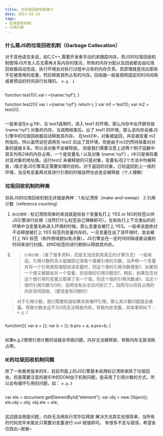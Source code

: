 ```yaml
---
title: JS垃圾回收机制简介
date: 2013-03-14
tags: 
- 垃圾回收机制
- 引用计数
---
```


### 什么是JS的垃圾回收机制（Garbage Collecation）
对于其他语言来说，如C,C++,需要开发者手动的来跟踪内存，而JS的垃圾回收机制使得JS开发人员无需再关系内存的情况，所有的内存分配以及回收都会由垃圾回收器自动完成，执行环境会对执行过程中占有的内存负责。其原理就是找出那些不在被使用的变量，然后释放其所占有的内存。回收器一般是按照固定的时间间隔或者预设的时间进行处理的。 `e.g. 1`

```
```
function test1(){
        var i ={name:’nyf’};
}

function test2(){
        var i ={name:’nyf’};
        return i;
}
var m1 = test1();
var m2 = test2();
```
```

一般来说在e.g.1中，当 test1调用时，进入 test1 的环境，那么内存中会开辟存放 {name:’nyf’} 对象的内存，当调用结束后，出了 test1 的环境，那么该内存会被JS引擎中的垃圾回收器自动释放其内存。 在test2中，对象被返回，并且被变量 m2 所指向，所以虽然说在调用完 test2 后出了其环境，但是由于m2仍然持续着对对象的链接关系，所以该对象不会被释放。 但是我们需要注意上述两个例子函数中其实均有2块的内存占用，一个是变量名 i 以及对象 {name:’nyf’} ，i中只是保存着对该对象的地址值。运行test2 未被释放的只是对象，变量名i在2个方法中均被释放，i值才是JS引擎真正需要处理的目标。对于返回的对象，已经返回到上一层的环境，当没有变量再对其进行引用的时候自然也会变会被释放（个人理解）
### 垃圾回收机制的种类
目前JS的垃圾回收机制无非就是两种：1.标记清除（make-and-sweep） 2.引用计数（reference counting）

1.  `标记清除：`标记清除简单的来说就是给各个变量名打上 YES or NO的标签以供JS引擎进行处理（当然打什么标签自己理解即可）。在和执行上下文类似的的环境中当变量名称进入环境的时候，那么变量会被打上 YES。一般来说是绝对不会释放被打上 YES 标签的变量内存的，一旦变量在出了该环境时，变会被打上 NO 标签（和作用域貌似有点像），JS引擎会在一定时间间隔或者设置的时间来进行扫描，对NO标签的进行剔除以释放其内存。

2.  > `引用计数：`（查了很多资料，还是无法找到其真正的计算方式） 一般来说，引用计数的含义是跟踪记录每个值被引用的次数。当声明一个变量并将一个引用类型值赋给该变量时，则这个值的引用次数便是1，如果同一个值又被赋给另一个变量，则该值的引用次数加1，相反，如果包含对这个值引用的变量又取得了另一个值，则这个值的引用次数减1。当这个值的引用次数为0时，说明没有办法访问到它了，因而可以将其占用的内存空间回收。（感觉是有问题的）

> 对于引用计数，我们需要知道如果具有循环引用，那么其计数问题就会暴露，导致计数永远不为0而无法释放内存，导致内存泄露，具体事例如下： `e.g.2`

```
```
function(){
    var a = {};
    var b = {};
    b.pro = a;
    a.pro=b;
}
```
```

如果e.g.2使用引用计数的话就会导致问题，内存无法被释放，导致内存无故消耗占用。
### IE的垃圾回收机制问题
除了一些极老版本的IE，目前市面上的JS引擎基本采用标记清除来除了垃圾回收。但是需要注意的是IE中的DOM由于机制问题，是采用了引用计数的方式，所以会有循环引用的问题，如： `e.g.3`

```
```
var ele = document.getElementById(“element”);
var obj = new Object();
ele.obj = obj;
obj.ele = ele;
```
```

这边就会倒是问题，内存无法再执行完毕后释放 解决方法其实也很简单，当所有的代码完毕末尾处只需要对变量进行 null 赋值即可。 有很多不足与错误，希望各位指出~谢谢~ 